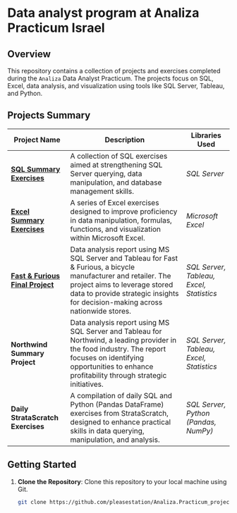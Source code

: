 # Data analyst program at Analiza Practicum Israel

## Overview

This repository contains a collection of projects and exercises completed during the `Analiza` Data Analyst Practicum. The projects focus on SQL, Excel, data analysis, and visualization using tools like SQL Server, Tableau, and Python.

## Projects Summary

| Project Name                                                                                                                                      | Description                                                                                                                                                                                                                   | Libraries Used                               |
|---------------------------------------------------------------------------------------------------------------------------------------------------|-------------------------------------------------------------------------------------------------------------------------------------------------------------------------------------------------------------------------------|----------------------------------------------|
| [**SQL Summary Exercises**](https://github.com/pleasestation/Analiza.Practicum_projects/tree/main/SQL.Summary_Exercises)                          | A collection of SQL exercises aimed at strengthening SQL Server querying, data manipulation, and database management skills.                                                                                                   | *SQL Server*                                 |
| [**Excel Summary Exercises**](https://github.com/pleasestation/Analiza.Practicum_projects/tree/main/EXCEL.Summary_Exercises)                      | A series of Excel exercises designed to improve proficiency in data manipulation, formulas, functions, and visualization within Microsoft Excel.                                                                               | *Microsoft Excel*                            |
| [**Fast & Furious Final Project**](https://github.com/pleasestation/Analiza.Practicum_projects/tree/main/DATA_ANALYSIS_FINAL_PROJECT_Fast.Furious) | Data analysis report using MS SQL Server and Tableau for Fast & Furious, a bicycle manufacturer and retailer. The project aims to leverage stored data to provide strategic insights for decision-making across nationwide stores. | *SQL Server, Tableau, Excel, Statistics*     |
| **Northwind Summary Project**                                                                                                                     | Data analysis report using MS SQL Server and Tableau for Northwind, a leading provider in the food industry. The report focuses on identifying opportunities to enhance profitability through strategic initiatives.               | *SQL Server, Tableau, Excel, Statistics*     |
| **Daily StrataScratch Exercises**                                                                                                                 | A compilation of daily SQL and Python (Pandas DataFrame) exercises from StrataScratch, designed to enhance practical skills in data querying, manipulation, and analysis.                                                       | *SQL Server, Python (Pandas, NumPy)*         |

## Getting Started

1. **Clone the Repository**: Clone this repository to your local machine using Git.
   ```sh
   git clone https://github.com/pleasestation/Analiza.Practicum_projects.git
